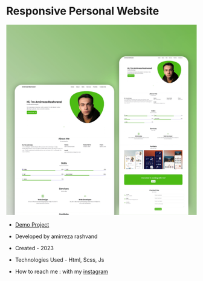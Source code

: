 # Responsive Personal Website

![viewfinal](https://raw.githubusercontent.com/Amirreza-Rashvand-Developer/Amirreza-Rashvand/main/preview.jpg)

- [Demo Project](https://amirreza-rashvand-developer.github.io/Amirreza-Rashvand/)

- Developed by amirreza rashvand

- Created - 2023

- Technologies Used - Html, Scss, Js

- How to reach me : with my [instagram](https://www.instagram.com/amirreza_rashvand_developer)
